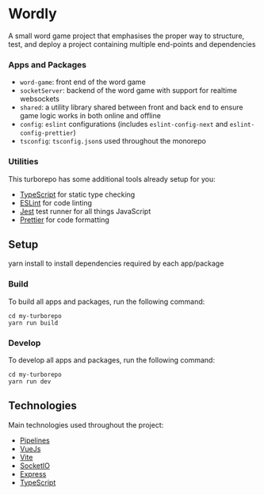 # Wordly

A small word game project that emphasises the proper way to structure, test, and deploy a project containing multiple end-points and dependencies

### Apps and Packages

- `word-game`: front end of the word game
- `socketServer`: backend of the word game with support for realtime websockets
- `shared`: a utility library shared between front and back end to ensure game logic works in both online and offline
- `config`: `eslint` configurations (includes `eslint-config-next` and `eslint-config-prettier`)
- `tsconfig`: `tsconfig.json`s used throughout the monorepo
### Utilities

This turborepo has some additional tools already setup for you:

- [TypeScript](https://www.typescriptlang.org/) for static type checking
- [ESLint](https://eslint.org/) for code linting
- [Jest](https://jestjs.io) test runner for all things JavaScript
- [Prettier](https://prettier.io) for code formatting

## Setup

yarn install to install dependencies required by each app/package

### Build

To build all apps and packages, run the following command:

```
cd my-turborepo
yarn run build
```

### Develop

To develop all apps and packages, run the following command:

```
cd my-turborepo
yarn run dev
```
## Technologies

Main technologies used throughout the project: 

- [Pipelines](https://turborepo.org/docs/features/pipelines)
- [VueJs](https://vuejs.org/)
- [Vite](https://vitejs.dev/)
- [SocketIO](https://socket.io/)
- [Express](https://expressjs.com/)
- [TypeScript](https://www.typescriptlang.org/)

